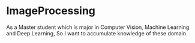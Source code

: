 # ImageProcessing
As a Master student which is major in Computer Vision, Machine Learning and Deep Learning, So I want to accumulate knowledge of these domain.
